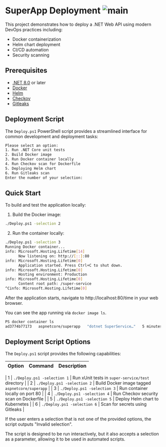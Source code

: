 # SuperApp Deployment ![main](https://github.com/melvinlee/superapp/actions/workflows/dotnet.yml/badge.svg)

This project demonstrates how to deploy a .NET Web API using modern DevOps practices including:
- Docker containerization
- Helm chart deployment
- CI/CD automation
- Security scanning

## Prerequisites

- [.NET 8.0](https://dot.net/core) or later
- [Docker](https://docs.docker.com/engine/install/)
- [Helm](https://helm.sh/docs/intro/install/)
- [Checkov](https://www.checkov.io/1.Welcome.html)
- [Gitleaks](https://github.com/gitleaks/gitleaks)

## Deployment Script

The `Deploy.ps1` PowerShell script provides a streamlined interface for common development and deployment tasks:

```sh
Please select an option:
1. Run .NET Core unit tests
2. Build Docker image
3. Run Docker container locally
4. Run Checkov scan for Dockerfile
5. Deploying Helm chart
6. Run Gitleaks scan
Enter the number of your selection:
```

## Quick Start

To build and test the application locally:

1. Build the Docker image:
```sh
./Deploy.ps1 -selection 2
```

2. Run the container locally:

```sh
./Deploy.ps1 -selection 3
Running Docker container...
info: Microsoft.Hosting.Lifetime[14]
      Now listening on: http://[::]:80
info: Microsoft.Hosting.Lifetime[0]
      Application started. Press Ctrl+C to shut down.
info: Microsoft.Hosting.Lifetime[0]
      Hosting environment: Production
info: Microsoft.Hosting.Lifetime[0]
      Content root path: /super-service
^Cinfo: Microsoft.Hosting.Lifetime[0]
```

After the application starts, navigate to http://localhost:80/time in your web browser.

You can see the app running via `docker image ls`.

```sh
PS docker container ls
ad3774b77173   aspnetcore/superapp   "dotnet SuperService…"   5 minutes ago   Up 5 minutes   0.0.0.0:80->80/tcp   fervent_rubin
```

## Deployment Script Options

The `Deploy.ps1` script provides the following capabilities:

| Option | Command | Description |
|--------|---------|-------------|

| 1 | `./Deploy.ps1 -selection 1` | Run xUnit tests in `super-service/test` directory |
| 2 | `./Deploy.ps1 -selection 2` | Build Docker image tagged `aspnetcore/superapp` |
| 3 | `./Deploy.ps1 -selection 3` | Run container locally on port 80 |
| 4 | `./Deploy.ps1 -selection 4` | Run Checkov security scan on Dockerfile |
| 5 | `./Deploy.ps1 -selection 5` | Deploy Helm chart to Kubernetes |
| 6 | `./Deploy.ps1 -selection 6` | Scan for secrets using Gitleaks |

If the user enters a selection that is not one of the provided options, the script outputs "Invalid selection".

The script is designed to be run interactively, but it also accepts a selection as a parameter, allowing it to be used in automated scripts.

